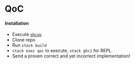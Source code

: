 # QoC

#### Installation

- Execute [`ghcup`](https://www.haskell.org/ghcup/)
- Clone repo
- Run `stack build`
- `stack exec qoc` to execute, `stack ghci` for REPL.
- Send a proven correct and yet incorrect implementation!

